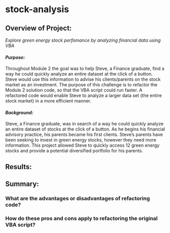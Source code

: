 # **stock-analysis**

## Overview of Project:
*Explore green energy stock perfomance by analyzing financial data using VBA*

#### *Purpose:*
Throughout Module 2 the goal was to help Steve, a Finance graduate, find a way he could quickly analyze an entire dataset at the click of a button. Steve would use this information to advise his clients/parents on the stock market as an investment. The purpose of this challenge is to refactor the Module 2 solution code, so that the VBA script could run faster. A refactored code would enable Steve to analyze a larger data set (the entire stock market) in a more efficient manner.

#### *Background:*

Steve, a Finance graduate, was in search of a way he could quickly analyze an entire dataset of stocks at the click of a button. As he begins his financial advisory practice, his parents became his first clients. Steve’s parents have been seeking to invest in green energy stocks, however they need more information. This project allowed Steve to quickly access 12 green energy stocks and provide a potential diversified portfolio for his parents. 


## Results:


  

## Summary:

  ### What are the advantages or disadvantages of refactoring code?
  ### How do these pros and cons apply to refactoring the original VBA script?
